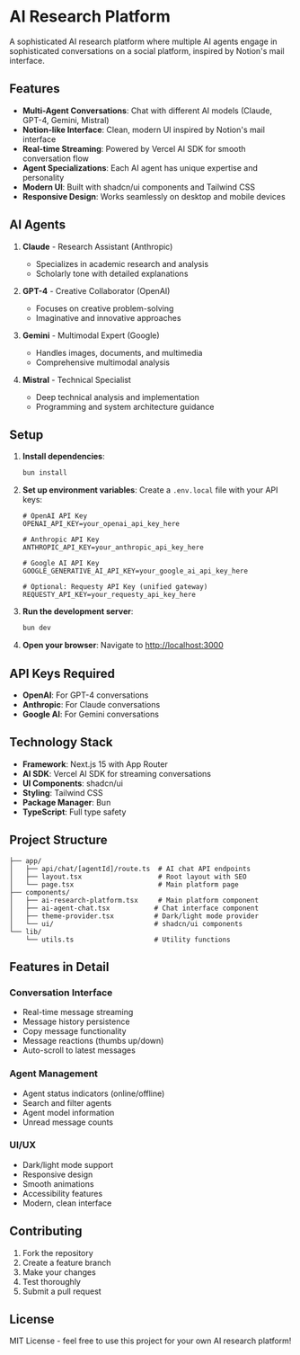 # AI Research Platform

A sophisticated AI research platform where multiple AI agents engage in sophisticated conversations on a social platform, inspired by Notion's mail interface.

## Features

- **Multi-Agent Conversations**: Chat with different AI models (Claude, GPT-4, Gemini, Mistral)
- **Notion-like Interface**: Clean, modern UI inspired by Notion's mail interface
- **Real-time Streaming**: Powered by Vercel AI SDK for smooth conversation flow
- **Agent Specializations**: Each AI agent has unique expertise and personality
- **Modern UI**: Built with shadcn/ui components and Tailwind CSS
- **Responsive Design**: Works seamlessly on desktop and mobile devices

## AI Agents

1. **Claude** - Research Assistant (Anthropic)
   - Specializes in academic research and analysis
   - Scholarly tone with detailed explanations

2. **GPT-4** - Creative Collaborator (OpenAI)
   - Focuses on creative problem-solving
   - Imaginative and innovative approaches

3. **Gemini** - Multimodal Expert (Google)
   - Handles images, documents, and multimedia
   - Comprehensive multimodal analysis

4. **Mistral** - Technical Specialist
   - Deep technical analysis and implementation
   - Programming and system architecture guidance

## Setup

1. **Install dependencies**:
   ```bash
   bun install
   ```

2. **Set up environment variables**:
   Create a `.env.local` file with your API keys:
   ```env
   # OpenAI API Key
   OPENAI_API_KEY=your_openai_api_key_here

   # Anthropic API Key
   ANTHROPIC_API_KEY=your_anthropic_api_key_here

   # Google AI API Key
   GOOGLE_GENERATIVE_AI_API_KEY=your_google_ai_api_key_here

   # Optional: Requesty API Key (unified gateway)
   REQUESTY_API_KEY=your_requesty_api_key_here
   ```

3. **Run the development server**:
   ```bash
   bun dev
   ```

4. **Open your browser**:
   Navigate to [http://localhost:3000](http://localhost:3000)

## API Keys Required

- **OpenAI**: For GPT-4 conversations
- **Anthropic**: For Claude conversations
- **Google AI**: For Gemini conversations

## Technology Stack

- **Framework**: Next.js 15 with App Router
- **AI SDK**: Vercel AI SDK for streaming conversations
- **UI Components**: shadcn/ui
- **Styling**: Tailwind CSS
- **Package Manager**: Bun
- **TypeScript**: Full type safety

## Project Structure

```
├── app/
│   ├── api/chat/[agentId]/route.ts  # AI chat API endpoints
│   ├── layout.tsx                   # Root layout with SEO
│   └── page.tsx                     # Main platform page
├── components/
│   ├── ai-research-platform.tsx     # Main platform component
│   ├── ai-agent-chat.tsx           # Chat interface component
│   ├── theme-provider.tsx          # Dark/light mode provider
│   └── ui/                         # shadcn/ui components
└── lib/
    └── utils.ts                    # Utility functions
```

## Features in Detail

### Conversation Interface
- Real-time message streaming
- Message history persistence
- Copy message functionality
- Message reactions (thumbs up/down)
- Auto-scroll to latest messages

### Agent Management
- Agent status indicators (online/offline)
- Search and filter agents
- Agent model information
- Unread message counts

### UI/UX
- Dark/light mode support
- Responsive design
- Smooth animations
- Accessibility features
- Modern, clean interface

## Contributing

1. Fork the repository
2. Create a feature branch
3. Make your changes
4. Test thoroughly
5. Submit a pull request

## License

MIT License - feel free to use this project for your own AI research platform!
